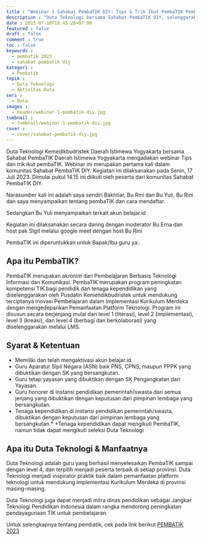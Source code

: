 ```yaml
---
title : "Webinar 1 Sahabat PembaTIK DIY: Tips & Trik Ikut PembaTIK Pembelajaran Berbasis TIK"
description : "Duta Teknologi bersama Sahabat PembaTIK DIY, selenggarakan webinar tips ikut pembatik, apa itu pembatik? cek selengkapnya disini"
date : 2023-07-18T18:45:26+07:00
featured : false
draft : false
comment : true
toc : false
keywords : 
  - pembatik 2023
  - sahabat pembatik diy
kategori : 
  - Pembatik
topik :
  - Duta Teknologi
  - Aktivitas Duta
seri : 
  - Duta
images :
  - header/webinar-1-pembatik-diy.jpg
tumbnail : 
  - tumbnail/webinar-1-pembatik-diy.jpg
cover : 
  - cover/sahabat-pembatik-diy.jpg
---
```


Duta Teknologi Kemedikbudristek Daerah Istimewa Yogyakarta bersama Sahabat PembaTIK Daerah Istimewa Yogyakarta mengadakan webinar Tips dan trik ikut pembaTIK. Webinar ini merupakan pertama kali dalam komunitas Sahabat PembaTIK DIY. Kegiatan ini dilaksanakan pada Senin, 17 Juli 2023. Dimulai pukul 14.15 ini diikuti oleh peserta dari komunitas Sahabat PembaTIK DIY.

Narasumber kali ini adalah saya sendiri Bakhtiar, Bu Rini dan Bu Yuli, 
Bu Rini dan saya menyampaikan tentang pembaTIK dan cara mendaftar.

Sedangkan Bu Yuli menyampaikan terkait akun belajar.id

Kegiatan ini dilaksanakan secara daring dengan moderator Bu Erna dan host pak SIgit melalui google meet dengan host Bu Rini


PembaTIK ini diperuntukkan untuk Bapak/Ibu guru ya..

## Apa itu PembaTIK?
PembaTIK merupakan akronim dari Pembelajaran Berbasis Teknologi
Informasi dan Komunikasi. PembaTIK merupakan program peningkatan kompetensi TIK bagi pendidik dan tenaga kependidikan yang diselenggarakan oleh Pusdatin Kemendikbudristek untuk mendukung terciptanya Inovasi Pembelajaran dalam Implementasi Kurikulum Merdeka dengan mengedepankan Pemanfaatan Platform Teknologi. Program ini disusun secara berjenjang mulai dari level 1 (literasi), level 2 (implementasi), level 3 (kreasi), dan level 4 (berbagi dan berkolaborasi) yang diselenggarakan melalui LMS.

## Syarat & Ketentuan
- Memiliki dan telah mengaktivasi akun belajar.id
- Guru Aparatur Sipil Negara (ASN) baik PNS, CPNS, maupun PPPK yang dibuktikan dengan SK yang bersangkutan.
- Guru tetap yayasan yang dibuktikan dengan SK Pengangkatan dari Yayasan.
- Guru honorer di instansi pendidikan pemerintah/swasta dari semua jenjang yang dibuktikan dengan keputusan dari pimpinan lembaga yang bersangkutan.
- Tenaga kependidikan di instansi pendidikan pemerintah/swasta, dibuktikan dengan keputusan dari pimpinan lembaga yang bersangkutan.*
*Tenaga kependidikan dapat mengikuti PembaTIK, namun tidak dapat mengikuti seleksi Duta Teknologi

## Apa itu Duta Teknologi & Manfaatnya
Duta Teknologi adalah guru yang berhasil menyelesaikan PembaTIK sampai dengan level 4, dan terpilih menjadi peserta terbaik di setiap provinsi. Duta Teknologi menjadi inspirator praktik baik dalam pemanfaatan platform teknologi untuk mendukung implementasi Kurikulum Merdeka di provinsi masing-masing.

Duta Teknologi juga dapat menjadi mitra dinas pendidikan sebagai Jangkar Teknologi Pendidikan Indonesia dalam rangka mendorong peningkatan pendayagunaan TIK untuk pembelajaran.

Untuk selengkapnya tentang pembatik, cek pada link berikut [PEMBATIK 2023](https://simpatik.belajar.kemdikbud.go.id/pembatik)